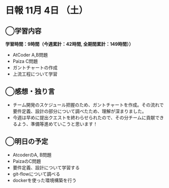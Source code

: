 # 日報  11月 4日 （土）

## ◯学習内容

**学習時間：9時間（今週累計：42時間, 全期間累計：149時間））**
- AtCoder A,B問題
- Paiza C問題
- ガントチャートの作成
- 上流工程について学習

## ◯感想・独り言
- チーム開発のスケジュール把握のため、ガントチャートを作成。その流れで要件定義、設計の部分について調べたため、理解が深まりました。
- 今週は早めに提出クエストを終わらせられたので、その分チームに貢献できるよう、準備等進めていこうと思います！

## ◯明日の予定
- AtcoderのA, B問題
- PaizaのC問題
- 要件定義、設計について学習する
- git-flowについて調べる
- dockerを使った環境構築を行う